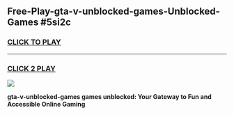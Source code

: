 
## Free-Play-gta-v-unblocked-games-Unblocked-Games #5si2c
<h3>
<a href="https://news.freeplayer.one?title=gta-v-unblocked-games&ref=8M">CLICK TO PLAY</a></h3>
<hr>

<h3>
<a href="https://news.freeplayer.one?title=gta-v-unblocked-games&ref=8M">CLICK 2 PLAY</a>
  
</h3>

<a href="https://news.freeplayer.one?title=gta-v-unblocked-games&ref=8M"><img src="https://clearcache.store/games.png"></a>


**gta-v-unblocked-games games unblocked: Your Gateway to Fun and Accessible Online Gaming**
